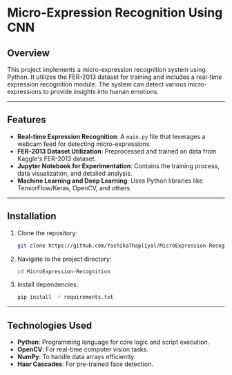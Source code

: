 # Micro-Expression Recognition Using CNN

## Overview
This project implements a micro-expression recognition system using Python. It utilizes the FER-2013 dataset for training and includes a real-time expression recognition module. The system can detect various micro-expressions to provide insights into human emotions.

---

## Features
- **Real-time Expression Recognition**: A `main.py` file that leverages a webcam feed for detecting micro-expressions.
- **FER-2013 Dataset Utilization**: Preprocessed and trained on data from Kaggle's FER-2013 dataset.
- **Jupyter Notebook for Experimentation**: Contains the training process, data visualization, and detailed analysis.
- **Machine Learning and Deep Learning**: Uses Python libraries like TensorFlow/Keras, OpenCV, and others.

---

## Installation
1. Clone the repository:
   ```bash
   git clone https://github.com/YashikaThapliyal/MicroExpression-Recognition.git
2. Navigate to the project directory:
   ```bash
   cd MicroExpression-Recognition
3. Install dependencies:
   ```bash
   pip install -r requirements.txt

---

## Technologies Used
- **Python**: Programming language for core logic and script execution.
- **OpenCV**: For real-time computer vision tasks.
- **NumPy**: To handle data arrays efficiently.
- **Haar Cascades**: For pre-trained face detection.

